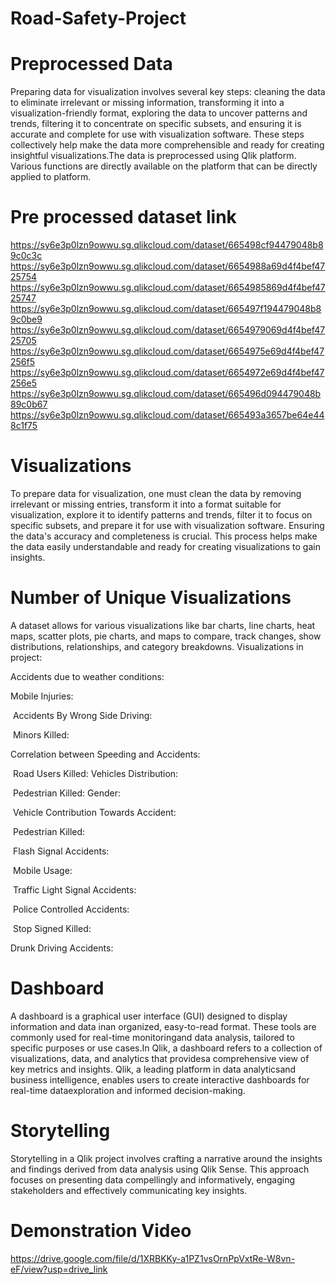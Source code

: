 # Road-Safety-Project
# Preprocessed Data 
Preparing data for visualization involves several key steps: cleaning the data to eliminate irrelevant or missing information, transforming it into a visualization-friendly format, exploring the data to uncover patterns and trends, filtering it to concentrate on specific subsets, and ensuring it is accurate and complete for use with visualization software. These steps collectively help make the data more comprehensible and ready for creating insightful visualizations.The data is preprocessed using Qlik platform. Various functions are directly available on the platform that can be directly applied to platform.
# Pre processed dataset link
https://sy6e3p0lzn9owwu.sg.qlikcloud.com/dataset/665498cf94479048b89c0c3c
https://sy6e3p0lzn9owwu.sg.qlikcloud.com/dataset/6654988a69d4f4bef4725754
https://sy6e3p0lzn9owwu.sg.qlikcloud.com/dataset/6654985869d4f4bef4725747
https://sy6e3p0lzn9owwu.sg.qlikcloud.com/dataset/665497f194479048b89c0be9
https://sy6e3p0lzn9owwu.sg.qlikcloud.com/dataset/6654979069d4f4bef4725705
https://sy6e3p0lzn9owwu.sg.qlikcloud.com/dataset/6654975e69d4f4bef47256f5
https://sy6e3p0lzn9owwu.sg.qlikcloud.com/dataset/6654972e69d4f4bef47256e5
https://sy6e3p0lzn9owwu.sg.qlikcloud.com/dataset/665496d094479048b89c0b67
https://sy6e3p0lzn9owwu.sg.qlikcloud.com/dataset/665493a3657be64e448c1f75


# Visualizations
To prepare data for visualization, one must clean the data by removing irrelevant or missing entries, transform it into a format suitable for visualization, explore it to identify patterns and trends, filter it to focus on specific subsets, and prepare it for use with visualization software. Ensuring the data's accuracy and completeness is crucial. This process helps make the data easily understandable and ready for creating visualizations to gain insights.
# Number of Unique Visualizations 
A dataset allows for various visualizations like bar charts, line charts, heat maps, scatter plots, pie charts, and maps to compare, track changes, show distributions, relationships, and category breakdowns.
Visualizations in project:

   Accidents due to weather conditions:
   
   Mobile Injuries:
   
   Accidents By Wrong Side Driving:
   
   Minors Killed:
   
   Correlation between Speeding and Accidents:
   
   Road Users Killed: Vehicles Distribution:
   
   Pedestrian Killed: Gender:
   
   Vehicle Contribution Towards Accident:
   
   Pedestrian Killed:
   
   Flash Signal Accidents:
   
   Mobile Usage:
   
   Traffic Light Signal Accidents:
   
   Police Controlled Accidents:
   
   Stop Signed Killed:
   
   Drunk Driving Accidents:
# Dashboard
A dashboard is a graphical user interface (GUI) designed to display information and data inan organized, easy-to-read format. These tools are commonly used for real-time monitoringand data analysis, tailored to specific purposes or use cases.In Qlik, a dashboard refers to a collection of visualizations, data, and analytics that providesa comprehensive view of key metrics and insights. Qlik, a leading platform in data analyticsand business intelligence, enables users to create interactive dashboards for real-time dataexploration and informed decision-making.
# Storytelling
Storytelling in a Qlik project involves crafting a narrative around the insights and findings
derived from data analysis using Qlik Sense. This approach focuses on presenting data
compellingly and informatively, engaging stakeholders and effectively communicating key
insights.
# Demonstration Video
https://drive.google.com/file/d/1XRBKKy-a1PZ1vsOrnPpVxtRe-W8vn-eF/view?usp=drive_link
